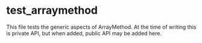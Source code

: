 # test_arraymethod

This file tests the generic aspects of ArrayMethod.  At the time of writing
this is private API, but when added, public API may be added here.

